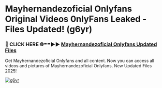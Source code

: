 # Mayhernandezoficial Onlyfans Original Videos 0nlyFans Leaked - Files Updated! (g6yr)

<h3>🔴 CLICK HERE 🌐==►► <a href="https://tinyurl.com/ehrbuxhb" rel="nofollow">Mayhernandezoficial Onlyfans Updated Files</a></h3>

Get Mayhernandezoficial Onlyfans and all content. Now you can access all videos and pictures of Mayhernandezoficial Onlyfans. New Updated Files 2025!

[![g6yr](https://i.imgur.com/lVYEuWS.gif)](https://tinyurl.com/ehrbuxhb)
